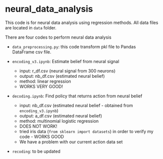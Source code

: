 # neural_data_analysis
This code is for neural data analysis using regression methods. 
All data files are located in `data` folder.


There are four codes to perform neural data analysis
- `data_preprocessing.py`: this code transform pkl file to Pandas DataFrame csv file. 
- `encoding_v3.ipynb`: Estimate belief from neural signal
    - input: r_df.csv (neural signal from 300 neurons)  
    - output: nb_df.csv (estimated neural belief)
    - method: linear regression
    - WORKS VERY GOOD!
 
- `decoding.ipynb`: Find policy that returns action from neural belief
    - input: nb_df.csv (estimated neural belief - obtained from `encoding_v3.ipynb`)     
    - output: a_df.csv (estimated neural belief)
    - method: multinomial logistic regression
    - DOES NOT WORK! 
    - tried iris data (`from sklearn import datasets`) in order to verify my code - WORKS GOOD 
    - We have a problem with our current action data set

- `recoding`: to be updated
